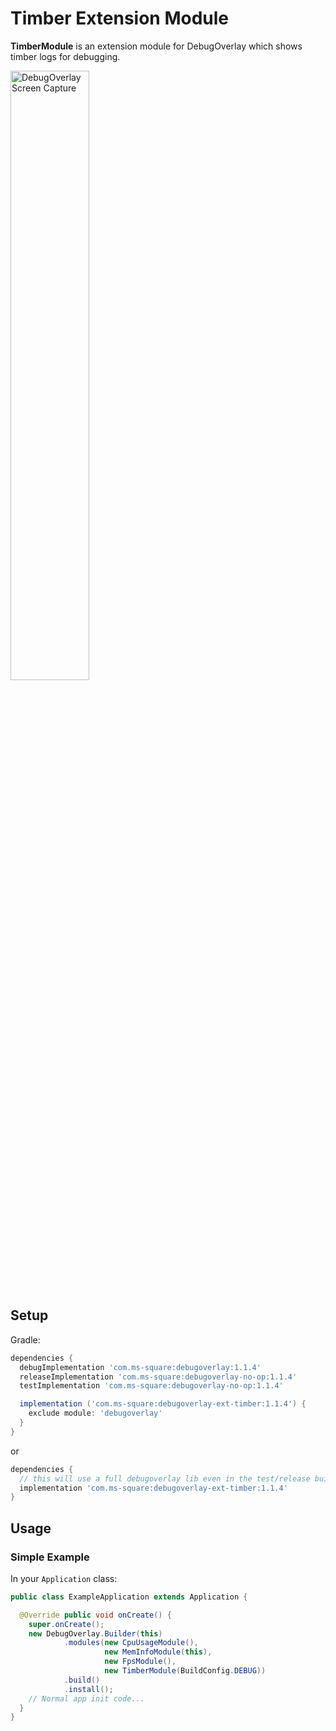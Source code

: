 Timber Extension Module
===========

**TimberModule** is an extension module for DebugOverlay which shows timber logs for debugging.

<img src="../art/overlay_with_timber_module_small.png" width="50%" alt="DebugOverlay Screen Capture">

Setup
------

Gradle:

```groovy
dependencies {
  debugImplementation 'com.ms-square:debugoverlay:1.1.4'
  releaseImplementation 'com.ms-square:debugoverlay-no-op:1.1.4'
  testImplementation 'com.ms-square:debugoverlay-no-op:1.1.4'

  implementation ('com.ms-square:debugoverlay-ext-timber:1.1.4') {
    exclude module: 'debugoverlay'
  }
}
```

or

```groovy
dependencies {
  // this will use a full debugoverlay lib even in the test/release build
  implementation 'com.ms-square:debugoverlay-ext-timber:1.1.4'
}
```

Usage
------

### Simple Example

In your `Application` class:

```java
public class ExampleApplication extends Application {

  @Override public void onCreate() {
    super.onCreate();
    new DebugOverlay.Builder(this)
            .modules(new CpuUsageModule(),
                     new MemInfoModule(this),
                     new FpsModule(),
                     new TimberModule(BuildConfig.DEBUG))
            .build()
            .install();
    // Normal app init code...
  }
}
```